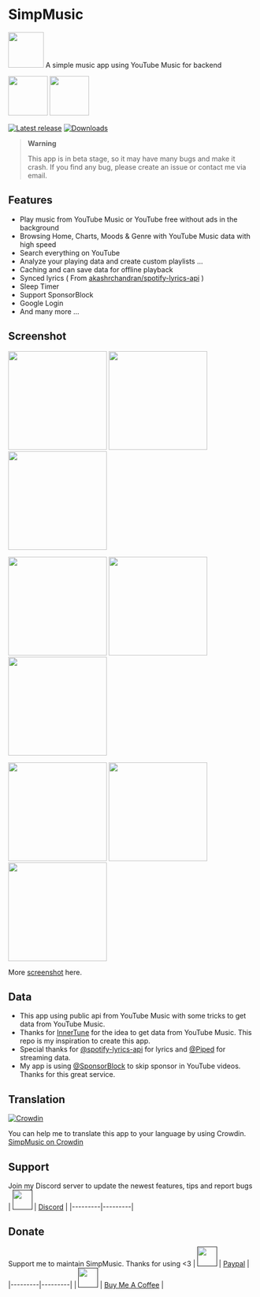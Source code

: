 # SimpMusic

<img src="https://raw.githubusercontent.com/maxrave-dev/SimpMusic/main/app/src/main/res/mipmap-xxxhdpi/ic_launcher_round.webp" height="72">
A simple music app using YouTube Music for backend

[<img src="https://gitlab.com/IzzyOnDroid/repo/-/raw/master/assets/IzzyOnDroid.png" height="80">](https://apt.izzysoft.de/packages/com.maxrave.simpmusic/)
[<img src="https://fdroid.gitlab.io/artwork/badge/get-it-on.png" height="80">](https://f-droid.org/en/packages/com.maxrave.simpmusic/)

[![Latest release](https://img.shields.io/github/v/release/maxrave-dev/SimpMusic)](https://github.com/maxrave-dev/SimpMusic/releases)
[![Downloads](https://img.shields.io/github/downloads/maxrave-dev/SimpMusic/total)](https://github.com/maxrave-dev/SimpMusic/releases)

> **Warning**
>
>This app is in beta stage, so it may have many bugs and make it crash. If you find any bug, please create an issue or contact me via email.

## Features
- Play music from YouTube Music or YouTube free without ads in the background
- Browsing Home, Charts, Moods & Genre with YouTube Music data with high speed
- Search everything on YouTube
- Analyze your playing data and create custom playlists ...
- Caching and can save data for offline playback
- Synced lyrics ( From [akashrchandran/spotify-lyrics-api](https://github.com/akashrchandran/spotify-lyrics-api) )
- Sleep Timer
- Support SponsorBlock
- Google Login
- And many more ...
## Screenshot
<p float="left">
  <img src="https://github.com/maxrave-dev/SimpMusic/blob/main/asset/screenshot/miniplayer_top.jpg" width="200" />
  <img src="https://github.com/maxrave-dev/SimpMusic/blob/main/asset/screenshot/miniplayer_bottom.jpg" width="200" />
  <img src="https://github.com/maxrave-dev/SimpMusic/blob/main/asset/screenshot/home.jpg" width="200" />
</p>
<p float="left">
  <img src="https://github.com/maxrave-dev/SimpMusic/blob/main/asset/screenshot/moodmoment.jpg" width="200" />
  <img src="https://github.com/maxrave-dev/SimpMusic/blob/main/asset/screenshot/chart.jpg" width="200" />
  <img src="https://github.com/maxrave-dev/SimpMusic/blob/main/asset/screenshot/artist_top.jpg" width="200" />
</p>
<p float="left">
  <img src="https://github.com/maxrave-dev/SimpMusic/blob/main/asset/screenshot/search.jpg" width="200" />
  <img src="https://github.com/maxrave-dev/SimpMusic/blob/main/asset/screenshot/search_suggest.jpg" width="200" />
  <img src="https://github.com/maxrave-dev/SimpMusic/blob/main/asset/screenshot/search_result.jpg" width="200" />
</p>

More [screenshot](https://photos.app.goo.gl/AbieoXG5ctDrpwzp7) here.

## Data
- This app using public api from YouTube Music with some tricks to get data from YouTube Music.
- Thanks for [InnerTune](https://github.com/z-huang/InnerTune/) for the idea to get data from YouTube Music. This repo is my inspiration to create this app.
- Special thanks for [@spotify-lyrics-api](https://github.com/akashrchandran/spotify-lyrics-api) for lyrics and [@Piped](https://github.com/TeamPiped/Piped) for streaming data.
- My app is using [@SponsorBlock](https://sponsor.ajay.app/) to skip sponsor in YouTube videos. Thanks for this great service.
## Translation
[![Crowdin](https://badges.crowdin.net/simpmusic/localized.svg)](https://crowdin.com/project/simpmusic)

You can help me to translate this app to your language by using Crowdin. [SimpMusic on Crowdin](https://crowdin.com/project/simpmusic)
## Support
Join my Discord server to update the newest features, tips and report bugs
|   [<img src="https://upload.wikimedia.org/wikipedia/vi/7/72/Discord_logo.svg.png" height="40">]()         | [Discord](https://discord.gg/Rq5tWVM9Hg) |
|---------|---------|
## Donate
Support me to maintain SimpMusic. Thanks for using <3
|   [<img src="https://upload.wikimedia.org/wikipedia/commons/archive/b/b5/20230314142950%21PayPal.svg" height="40">]()         | [Paypal](https://paypal.me/maxraveofficial) |
|---------|---------|
|   [<img src="https://ucbcd975be5592f4047c73e2240d.previews.dropboxusercontent.com/p/thumb/AB9o8x62hcEshT5d7tJNtLQnWMCTUVcaVUagN-gpUhtPzK6fUmFjGbap39yjEUHl2XdTUR0-VyvB-gmpPLIodk_DuZrqI_cgJZJ7Xp7e9icqm2kkz-I_LR9eWsEX-fHi8eEm-oKXAgYsEljob-R_atzeXNWQRdHMJRXT4WObK4hICakqBP76drrO7qPX9yOl4BJnEey_RopvMIAr3vG17PLeKB5OPwPq16tCT4TE3cJeq_Sn9h-wNS0oYSFY9KcChWctBVwE9COnUbJz-DtVCjLNlyOA1f7m3TdYqQr0Qgysw8Xl3Asmh8PGiMPrCwVntpKD5IMs5UybLJtkzvw_dFe-/p.png" height="40">]()         | [Buy Me A Coffee](https://www.buymeacoffee.com/maxrave) |

